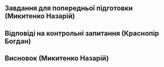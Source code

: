 ## Завдання для попередньої підготовки (Микитенко Назарій)
## Відповіді на контрольні запитання (Краснопір Богдан) 
## Висновок (Микитенко Назарій)
